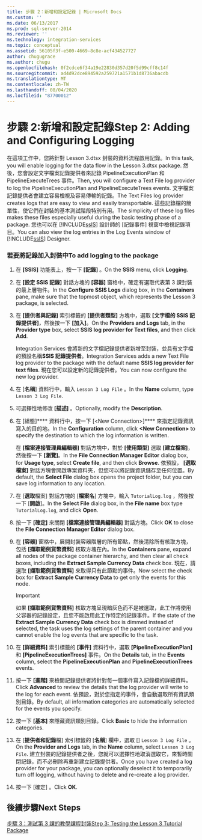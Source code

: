 ```yaml
---
title: 步驟 2：新增和設定記錄 | Microsoft Docs
ms.custom: ''
ms.date: 06/13/2017
ms.prod: sql-server-2014
ms.reviewer: ''
ms.technology: integration-services
ms.topic: conceptual
ms.assetid: 56105f3f-e500-4669-8c8e-acf434527727
author: chugugrace
ms.author: chugu
ms.openlocfilehash: 0f2cdce6f34a19e22830d357d20f5d99cff8c14f
ms.sourcegitcommit: ad4d92dce894592a259721a1571b1d8736abacdb
ms.translationtype: MT
ms.contentlocale: zh-TW
ms.lasthandoff: 08/04/2020
ms.locfileid: "87700012"
---
```

# <a name="step-2-adding-and-configuring-logging"></a><span data-ttu-id="9e91f-102">步驟 2:新增和設定記錄</span><span class="sxs-lookup"><span data-stu-id="9e91f-102">Step 2: Adding and Configuring Logging</span></span>
  <span data-ttu-id="9e91f-103">在這項工作中，您將針對 Lesson 3.dtsx 封裝的資料流程啟用記錄。</span><span class="sxs-lookup"><span data-stu-id="9e91f-103">In this task, you will enable logging for the data flow in the Lesson 3.dtsx package.</span></span> <span data-ttu-id="9e91f-104">然後，您會設定文字檔案記錄提供者來記錄 PipelineExecutionPlan 和 PipelineExecuteTrees 事件。</span><span class="sxs-lookup"><span data-stu-id="9e91f-104">Then, you will configure a Text File log provider to log the PipelineExecutionPlan and PipelineExecuteTrees events.</span></span> <span data-ttu-id="9e91f-105">文字檔案記錄提供者會建立容易檢視及容易傳輸的記錄。</span><span class="sxs-lookup"><span data-stu-id="9e91f-105">The Text Files log provider creates logs that are easy to view and easily transportable.</span></span> <span data-ttu-id="9e91f-106">這些記錄檔的簡單性，使它們在封裝的基本測試階段特別有用。</span><span class="sxs-lookup"><span data-stu-id="9e91f-106">The simplicity of these log files makes these files especially useful during the basic testing phase of a package.</span></span> <span data-ttu-id="9e91f-107">您也可以在 [!INCLUDE[ssIS](../includes/ssis-md.md)] 設計師的 [記錄事件] 視窗中檢視記錄項目。</span><span class="sxs-lookup"><span data-stu-id="9e91f-107">You can also view the log entries in the Log Events window of [!INCLUDE[ssIS](../includes/ssis-md.md)] Designer.</span></span>  
  
### <a name="to-add-logging-to-the-package"></a><span data-ttu-id="9e91f-108">若要將記錄加入封裝中</span><span class="sxs-lookup"><span data-stu-id="9e91f-108">To add logging to the package</span></span>  
  
1.  <span data-ttu-id="9e91f-109">在 **[SSIS]** 功能表上，按一下 **[記錄]** 。</span><span class="sxs-lookup"><span data-stu-id="9e91f-109">On the **SSIS** menu, click **Logging**.</span></span>  
  
2.  <span data-ttu-id="9e91f-110">在 **[設定 SSIS 記錄]** 對話方塊的 **[容器]** 窗格中，確定有選取代表第 3 課封裝的最上層物件。</span><span class="sxs-lookup"><span data-stu-id="9e91f-110">In the **Configure SSIS Logs** dialog box, in the **Containers** pane, make sure that the topmost object, which represents the Lesson 3 package, is selected.</span></span>  
  
3.  <span data-ttu-id="9e91f-111">在 **[提供者與記錄]** 索引標籤的 **[提供者類型]** 方塊中，選取 **[文字檔的 SSIS 記錄提供者]**，然後按一下 **[加入]**。</span><span class="sxs-lookup"><span data-stu-id="9e91f-111">On the **Providers and Logs** tab, in the **Provider type** box, select **SSIS log provider for Text files**, and then click **Add**.</span></span>  
  
     <span data-ttu-id="9e91f-112">Integration Services 會將新的文字檔記錄提供者新增至封裝，並具有文字檔的預設名稱**SSIS 記錄提供者**。</span><span class="sxs-lookup"><span data-stu-id="9e91f-112">Integration Services adds a new Text File log provider to the package with the default name **SSIS log provider for text files**.</span></span> <span data-ttu-id="9e91f-113">現在您可以設定新的記錄提供者。</span><span class="sxs-lookup"><span data-stu-id="9e91f-113">You can now configure the new log provider.</span></span>  
  
4.  <span data-ttu-id="9e91f-114">在 [**名稱**] 資料行中，輸入 `Lesson 3 Log File` 。</span><span class="sxs-lookup"><span data-stu-id="9e91f-114">In the **Name** column, type `Lesson 3 Log File`.</span></span>  
  
5.  <span data-ttu-id="9e91f-115">可選擇性地修改 **[描述]** 。</span><span class="sxs-lookup"><span data-stu-id="9e91f-115">Optionally, modify the **Description**.</span></span>  
  
6.  <span data-ttu-id="9e91f-116">在 [組態]\*\*\*\* 資料行中，按一下 [\<New Connection>]\*\*\*\* 來指定記錄資訊寫入的目的地。</span><span class="sxs-lookup"><span data-stu-id="9e91f-116">In the **Configuration** column, click **\<New Connection>** to specify the destination to which the log information is written.</span></span>  
  
     <span data-ttu-id="9e91f-117">在 **[檔案連接管理員編輯器]** 對話方塊中，對於 **[使用類型]** 選取 **[建立檔案]**，然後按一下 **[瀏覽]**。</span><span class="sxs-lookup"><span data-stu-id="9e91f-117">In the **File Connection Manager Editor** dialog box, for **Usage type**, select **Create file**, and then click **Browse**.</span></span> <span data-ttu-id="9e91f-118">依預設， **[選取檔案]** 對話方塊會開啟專案資料夾，但您可以將記錄資訊儲存至任何位置。</span><span class="sxs-lookup"><span data-stu-id="9e91f-118">By default, the **Select File** dialog box opens the project folder, but you can save log information to any location.</span></span>  
  
7.  <span data-ttu-id="9e91f-119">在 [**選取**檔案] 對話方塊的 [**檔案名**] 方塊中，輸入 `TutorialLog.log` ，然後按一下 [**開啟**]。</span><span class="sxs-lookup"><span data-stu-id="9e91f-119">In the **Select File** dialog box, in the **File name** box type `TutorialLog.log`, and click **Open**.</span></span>  
  
8.  <span data-ttu-id="9e91f-120">按一下 **[確定]** 來關閉 **[檔案連接管理員編輯器]** 對話方塊。</span><span class="sxs-lookup"><span data-stu-id="9e91f-120">Click **OK** to close the **File Connection Manager Editor** dialog box.</span></span>  
  
9. <span data-ttu-id="9e91f-121">在 **[容器]** 窗格中，展開封裝容器階層的所有節點，然後清除所有核取方塊，包括 **[擷取範例貨幣資料]** 核取方塊在內。</span><span class="sxs-lookup"><span data-stu-id="9e91f-121">In the **Containers** pane, expand all nodes of the package container hierarchy, and then clear all check boxes, including the **Extract Sample Currency Data** check box.</span></span> <span data-ttu-id="9e91f-122">現在，請選取 **[擷取範例貨幣資料]** 來取得只有此節點的事件。</span><span class="sxs-lookup"><span data-stu-id="9e91f-122">Now select the check box for **Extract Sample Currency Data** to get only the events for this node.</span></span>  
  
    > [!IMPORTANT]  
    >  <span data-ttu-id="9e91f-123"> 如果 **[擷取範例貨幣資料]** 核取方塊呈現暗灰色而不是被選取，此工作將使用父容器的記錄設定，且您不能啟用此工作特定的記錄事件。</span><span class="sxs-lookup"><span data-stu-id="9e91f-123">If the state of the **Extract Sample Currency Data** check box is dimmed instead of selected, the task uses the log settings of the parent container and you cannot enable the log events that are specific to the task.</span></span>  
  
10. <span data-ttu-id="9e91f-124">在 **[詳細資料]** 索引標籤的 **[事件]** 資料行中，選取 **[PipelineExecutionPlan]** 和 **[PipelineExecutionTrees]** 事件。</span><span class="sxs-lookup"><span data-stu-id="9e91f-124">On the **Details** tab, in the **Events** column, select the **PipelineExecutionPlan** and **PipelineExecutionTrees** events.</span></span>  
  
11. <span data-ttu-id="9e91f-125">按一下 **[進階]** 來檢閱記錄提供者將針對每一個事件寫入記錄檔的詳細資料。</span><span class="sxs-lookup"><span data-stu-id="9e91f-125">Click **Advanced** to review the details that the log provider will write to the log for each event.</span></span> <span data-ttu-id="9e91f-126">依預設，對於您指定的事件，會自動選取所有資訊類別目錄。</span><span class="sxs-lookup"><span data-stu-id="9e91f-126">By default, all information categories are automatically selected for the events you specify.</span></span>  
  
12. <span data-ttu-id="9e91f-127">按一下 **[基本]** 來隱藏資訊類別目錄。</span><span class="sxs-lookup"><span data-stu-id="9e91f-127">Click **Basic** to hide the information categories.</span></span>  
  
13. <span data-ttu-id="9e91f-128">在 [**提供者和記錄**檔] 索引標籤的 [**名稱**] 欄中，選取 [] `Lesson 3 Log File` 。</span><span class="sxs-lookup"><span data-stu-id="9e91f-128">On the **Provider and Logs** tab, in the **Name** column, select `Lesson 3 Log File`.</span></span> <span data-ttu-id="9e91f-129">建立封裝的記錄提供者之後，您就可以選擇性地取消選取它，來暫時關閉記錄，而不必刪除再重新建立記錄提供者。</span><span class="sxs-lookup"><span data-stu-id="9e91f-129">Once you have created a log provider for your package, you can optionally deselect it to temporarily turn off logging, without having to delete and re-create a log provider.</span></span>  
  
14. <span data-ttu-id="9e91f-130">按一下 [確定]  。</span><span class="sxs-lookup"><span data-stu-id="9e91f-130">Click **OK**.</span></span>  
  
## <a name="next-steps"></a><span data-ttu-id="9e91f-131">後續步驟</span><span class="sxs-lookup"><span data-stu-id="9e91f-131">Next Steps</span></span>  
 [<span data-ttu-id="9e91f-132">步驟 3：測試第 3 課的教學課程封裝</span><span class="sxs-lookup"><span data-stu-id="9e91f-132">Step 3: Testing the Lesson 3 Tutorial Package</span></span>](../integration-services/lesson-3-3-testing-the-lesson-3-tutorial-package.md)  
  
  
